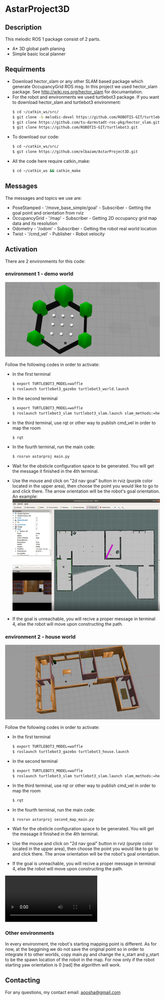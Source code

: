 # AstarProject3D
## Description

This melodic ROS 1 package consist of 2 parts.

- A* 3D global path planing
- Simple basic local planner

## Requirments

- Download hector_slam or any other SLAM based package which generate OccupancyGrid ROS msg. In this project we used hector_slam package. See http://wiki.ros.org/hector_slam for documantation.
- For the robot and environments we used turtlebot3 package. If you want to download hector_slam and turtlebot3 environment:
    ```sh
    $ cd ~/catkin_ws/src/
    $ git clone -b melodic-devel https://github.com/ROBOTIS-GIT/turtlebot3_simulations.git
    $ git clone https://github.com/tu-darmstadt-ros-pkg/hector_slam.git
    $ git clone https://github.com/ROBOTIS-GIT/turtlebot3.git
    ```
- To download our code:
    ```sh
    $ cd ~/catkin_ws/src/
    $ git clone https://github.com/elbazam/AstarProject3D.git
    ```
- All the code here require catkin_make:
    ```sh
    $ cd ~/catkin_ws && catkin_make
    ```

## Messages

The messages and topics we use are:
 - PoseStamped - '/move_base_simple/goal' - Subscriber -  Getting the goal point and orientation from rviz
 - OccupancyGrid - '/map' - Subscriber - Getting 2D occupancy grid map data and its resolution
 - Odometry - '/odom' - Subscriber - Getting the robot real world location
 - Twist - '/cmd_vel' - Publisher - Robot velocity


## Activation

There are 2 environments for this code:

### environment 1 - demo world


![demo environment](pictures/demo.jpg)

Follow the following codes in order to activate:
- In the first terminal
    ```sh
    $ export TURTLEBOT3_MODEL=waffle
    $ roslaunch turtlebot3_gazebo turtlebot3_world.launch
    ```
- In the second terminal
    ```sh
    $ export TURTLEBOT3_MODEL=waffle
    $ roslaunch turtlebot3_slam turtlebot3_slam.launch slam_methods:=hector
    ```
- In the third terminal, use rqt or other way to publish cmd_vel in order to map the room
    ```sh
    $ rqt
    ```

- In the fourth terminal, run the main code:
    ```sh
    $ rosrun astarproj main.py
    ```
- Wait for the obsticle configuration space to be generated. You will get the message it finished in the 4th terminal.
- Use the mouse and click on "2d nav goal" button in rviz (purple color located in the upper area), then choose the point you would like to go to and click there. The arrow orientation will be the robot's goal orientation. An example:
![example](pictures/example.jpeg)
- If the goal is unreachable, you will recive a proper message in terminal 4, else the robot will move upon constructing the path.


### environment 2 - house world

![house environment](pictures/house.jpg)

Follow the following codes in order to activate:
- In the first terminal
    ```sh
    $ export TURTLEBOT3_MODEL=waffle
    $ roslaunch turtlebot3_gazebo turtlebot3_house.launch
    ```
- In the second terminal
    ```sh
    $ export TURTLEBOT3_MODEL=waffle
    $ roslaunch turtlebot3_slam turtlebot3_slam.launch slam_methods:=hector
    ```
- In the third terminal, use rqt or other way to publish cmd_vel in order to map the room
    ```sh
    $ rqt
    ```

- In the fourth terminal, run the main code:
    ```sh
    $ rosrun astarproj second_map_main.py
    ```
- Wait for the obsticle configuration space to be generated. You will get the message it finished in the 4th terminal.
- Use the mouse and click on "2d nav goal" button in rviz (purple color located in the upper area), then choose the point you would like to go to and click there. The arrow orientation will be the robot's goal orientation.
- If the goal is unreachable, you will recive a proper message in terminal 4, else the robot will move upon constructing the path.

![Example](pictures/example_vid.mp4)

### Other environments

In every environment, the robot's starting mapping point is different. As for now, at the beggining we do not save the original point so in order to integrate it to other worlds, copy main.py and change the x_start and y_start to be the spawn location of the robot in the map. For now only if the robot starting yaw orientation is 0 [rad] the algorithm will work.

## Contacting

For any questions, my contact email:
aoosha@gmail.com



